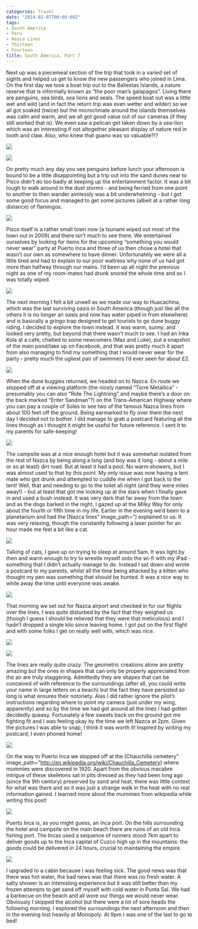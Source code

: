 ```yaml
---
categories: Travel
date: "2014-02-07T00:00:00Z"
tags:
- South America
- Peru
- Nazca Lines
- Thirteen
- Fourteen
title: South America, Part 7
---
```


Next up was a piecemeal section of the trip that took in a varied set of sights and helped us get to know the new passengers who joined in Lima. On the first day we took a boat trip out to the Ballestas Islands, a nature reserve that is informally known as “the poor man’s galapagos”. Living there are penguins, sea birds, sea lions and seals. The speed boat out was a little wet and wild (and in fact the return trip was even wetter and wilder) so we all got soaked (twice) but the microclimate around the islands themselves was calm and warm, and we all got good value out of our cameras (if they still worked that is). We even saw a pelican get taken down by a sea-lion which was an interesting if not altogether pleasant display of nature red in tooth and claw. Also, who knew that guano was so valuable?!?

![](./01.jpg)

![](./02.jpg) 

On pretty much any day you see penguins before lunch your afternoon is bound to be a little disappointing but a trip out into the sand dunes near to Pisco  didn’t do too badly at keeping up the entertainment factor. It was a bit tough to walk around in the dust storms - and being ferried from one point to another to then wander aimlessly was a bit underwhelming - but I got some good focus and managed to get some pictures (albeit at a rather long distance) of flamingos.

![](./03.jpg) 

Pisco itself is a rather small town now (a tsunami wiped out most of the town out in 2009) and there isn’t much to see there. We entertained ourselves by looking for items for the upcoming “something you would never wear” party at Puerto Inca and three of us then chose a hotel that wasn’t our own as somewhere to have dinner. Unfortunately we were all a little tired and had to explain to our poor waitress why none of us had got more than halfway through our mains. I’d been up all night the previous night as one of my room-mates had drunk snored the whole time and so I was totally wiped.

![](./04.jpg)

The next morning I felt a bit unwell as we made our way to Huacachina, which was the last surviving oasis in South America (though just like all the others it is no longer an oasis and now has water piped in from elsewhere) and is basically a gringo trap designed to get tourists to go dune buggy riding. I decided to explore the town instead. It was warm, sunny, and looked very pretty, but beyond that there wasn’t much to see. I had an Inka Kola at a café, chatted to some newcomers (Maz and Luke), put a snapshot of the main pond/lake up on Facebook, and that was pretty much it apart from also managing to find my something that I would never wear for the party - pretty much the ugliest pair of swimmers I’d ever seen for about £2.

![](./05.jpg)

When the dune buggies returned, we headed on to Nazca. En route we stopped off  at a viewing platform (the nicely named “Torre Metallica” - presumably you can also “Ride The Lightning” and maybe there’s a door on the back marked “Enter Sandman”?) on the Trans-American Highway where you can pay a couple of Soles to see two of the famous Nazca lines from about 100 feet off the ground. Being earmarked to fly over them the next day I decided not to bother. I did manage to grab a postcard featuring all the lines though as I thought it might be useful for future reference. I sent it to my parents for safe-keeping!

![](./06.jpg)

The campsite was at a nice enough hotel but it was somewhat isolated from the rest of Nazca by being along a long (and boy was it long - about a mile or so at least) dirt road. But at least it had a pool. No warm showers, but I was almost used to that by this point. My only issue was now having a tent mate who got drunk and attempted to cuddle me when I got back to the tent! Well, that and needing to go to the toilet all night (and they were miles away!) - but at least that got me looking up at the stars when I finally gave in and used a bush instead. It was very dark that far away from the town and as the dogs barked in the night, I gazed up at the Milky Way for only about the fourth or fifth time in my life. Earlier in the evening we’d been to a planetarium and had the [Nazca lines" image_path=") explained to us. It was very relaxing, though the constantly following a laser pointer for an hour made me feel a bit like a cat.

![](./13.jpg)

Talking of cats, I gave up on trying to sleep at around 5am. It was light by then and warm enough to try to wrestle myself onto the wi-fi with my iPad - something that I didn’t actually manage to do. Instead I sat down and wrote a postcard to my parents, whilst all the time being attacked by a kitten who thought my pen was something that should be hunted. It was a nice way to while away the time until everyone was awake.

![](./07.jpg)

That morning we set out for Nazca airport and checked in for our flights over the lines. I was quite disturbed by the fact that they weighed us (though I guess I should be relieved that they were that meticulous) and I hadn’t dropped a single kilo since leaving home. I got put on the first flight and with some folks I get on really well with, which was nice.

![](./08.jpg)

![](./09.jpg)

The lines are really quite crazy. The geometric creations alone are pretty amazing but the ones in shapes that can only be properly appreciated from the air are truly staggering. Admittedly they are shapes that can be conceived of with reference to the surroundings (after all, you could write your name in large letters on a beach) but the fact they have persisted so long is what ensures their notoriety. Alas I did rather ignore the pilot’s instructions regarding where to point my camera (just under my wing, apparently) and so by the time we had got around all the lines I had gotten decidedly queasy.  Fortunately a few sweets back on the ground got me fighting fit and I was feeling okay by the time we left Nazca at 2pm. Given the pictures I was able to snap, I think it was worth it! Inspired by writing my postcard, I even phoned home!

![](./10.jpg)

On the way to Puerto Inca we stopped off at the [Chauchilla cemetery" image_path="http://en.wikipedia.org/wiki/Chauchilla_Cemetery) where mummies were discovered in 1920. Apart from the obvious macabre intrigue of these skeletons sat in pits dressed as they had been long ago (since the 9th century) preserved by sand and heat, there was little context for what was there and so it was just a strange walk in the heat with no real information gained. I learned more about the mummies from wikipedia while writing this post!

![](./11.jpg)

Puerto Inca is, as you might guess, an Inca port. On the hills surrounding the hotel and campsite on the main beach there are ruins of an old Inca fishing port. The Incas used a sequence of runners stood 7km apart to deliver goods up to the Inca capital of Cuzco high up in the mountains: the goods could be delivered in 24 hours, crucial to maintaining the empire.

![](./12.jpg)

I upgraded to a cabin because I was feeling sick. The good news was that there was hot water, the bad news was that there was no fresh water. A salty shower is an interesting experience but it was still better than my frozen attempts to get sand off myself with cold water in Punta Sal. We had a barbecue on the beach and all wore our things we would never wear. Obviously I skipped the alcohol but there were a lot of sore heads the following morning. I explored the surroundings the next afternoon and then in the evening lost heavily at Monopoly. At 9pm I was one of the last to go to bed!

